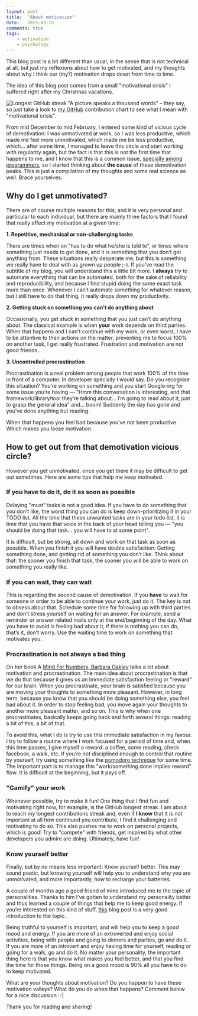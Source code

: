 ```yaml
---
layout: post
title:  "About motivation"
date:   2015-03-15
comments: true
tags:
    - motivation
    - psychology
---
```

This blog post is a bit different than usual, in the sense that is not technical at all,
but just my reflexions about how to get motivated, and my thoughts about why I think our (my?) motivation drops down from time to time.

The idea of this blog post comes from a small "motivational crisis" I suffered right after my Christmas vacations.

<img src="{{ site.url }}/assets/images/motivation/streak.png" alt="Longest GitHub streak" align="left">

"A picture speaks a thousand words" – they say, so just take a look to [my GitHub][github] contribution chart to see what I mean with "motivational crisis".


From mid December to mid February, I entered some kind of vicious cycle of demotivation:
I was unmotivated at work, so I was less productive, which made me feel more unmotivated,
which made me be less productive, which… after some time, I managed to leave this circle and
start working with regularity again, but the fact is that this is not the first time that happens
to me, and I know that this is a common issue, [specially among programmers][thread], so I started thinking
about **the cause** of these demotivation peaks. This is just a compilation of my thoughts and some real science as well.
Brace yourselves.

<!--more-->

## Why do I get unmotivated?
There are of course multiple reasons for this, and it is very personal and particular
to each individual, but there are mainly three factors that I found that really affect my motivation at a given time:

**1. Repetitive, mechanical or non-challenging tasks**

There are times when on "has to do what he/she is told to", or times where something
just needs to get done, and it is something that you don’t get anything from. These
situations really desperate me, but this is something we really have to deal with as grown up people ;-).
If you’ve read the subtitle of my blog, you will understand this a little bit more. I **always** try to automate
everything that can be automated, both for the sake of reliability and reproducibility, and because
I find stupid doing the same exact task more than once. Whenever I can’t automate something for
whatever reason, but I still have to do that thing, it really drops down my productivity.

**2. Getting stuck on something you can’t do anything about**

Occasionally, you get stuck in something that you just can’t do anything about.
The classical example is when **your** work depends on third parties. When that happens and I can’t continue with my work, or even worst,
I have to be attentive to their actions on the matter, preventing me to focus 100% on another task,
I get really frustrated. Frustration and motivation are not good friends…

**3. Uncontrolled procrastination**

Procrastination is a real problem among people that work 100% of the time in front of a computer.
In developer specially I would say. Do you recognise this situation? You’re working on something
and you start Google-ing for some issue you’re having — "Hmm this conversation is interesting,
and that framework/library/tool they’re talking about… I’m going to read about it, just to grasp
the general idea" and… boom! Suddenly the day has gone and you’ve done anything but reading.

When that happens you feel bad because you’ve not been productive. Which makes you loose motivation.

## How to get out from that demotivation vicious circle?

However you get unmotivated, once you get there it may be difficult to get out sometimes. Here are some tips that help me keep motivated.

### If you have to do it, do it as soon as possible

Delaying "must" tasks is not a good idea. If you have to do something that you don’t like,
the worst thing you can do is keep down-prioritizing it in your TODO list. All the time
that these unwanted tasks are in your todo list, it is time that you have that voice in the back
of your head telling you — "you should be doing that task… you will have to at some point".

It is difficult, but be strong, sit down and work on that task as soon as possible. When you
finish it you will have double satisfaction: Getting something done, and getting rid of something you don’t like.
Think about that: the sooner you finish that task, the sooner you will be able to work on something you really like.

### If you can wait, they can wait

This is regarding the second cause of demotivation. If you **have** to wait for someone
in order to be able to continue your work, just do it. The key is not to obsess about that.
Schedule some time for following up with third parties and don’t stress yourself on waiting for an answer.
For example, send a reminder or answer related mails only at the end/beginning of the day.
What you have to avoid is feeling bad about it, if there is nothing you can do, that’s it, don’t worry.
Use the waiting time to work on something that motivates you.

### Procrastination is not always a bad thing

On her book A [Mind For Numbers, Barbara Oakley][numbers] talks a lot about motivation and procrastination.
The main idea about procrastination is that we do that because it gives us an immediate satisfaction feeling or "reward" for our brain.
When you procrastinate, your brain is satisfied because you are moving your thoughts to something more pleasant.
However, in long term, because you know that you should be doing something else, you feel bad about it. In order
to stop feeling bad, you move again your thoughts to another more pleasant matter, and so on. This is why when one procrastinates,
basically keeps going back and forth several things: reading a bit of this, a bit of that.

To avoid this, what I do is try to use this immediate satisfaction in my favour.
I try to follow a routine where I work focused for a period of time and, when this time passes,
I give myself a reward: a coffee, some reading, check facebook, a walk, etc. If you’re not disciplined
enough to control that routine by yourself, try using something like the [pomodoro technique][pomodoro] for some time.
The important part is to manage this "work/something done implies reward" flow. It is difficult at the beginning, but it pays off.

### "Gamify" your work

Whenever possible, try to make it fun! One thing that I find fun and motivating right now,
for example, is the GitHub longest streak. I am about to reach my longest contributions streak and,
even if **I know** that it is not important at all how continued you contribute, I find it challenging
and motivating to do so. This also pushes me to work on personal projects, which is good! Try to "compete"
with friends, get inspired by what other developers you admire are doing. Ultimately, have fun!

### Know yourself better

Finally, but by no means less important: Know yourself better. This may sound poetic,
but knowing yourself will help you to understand why you are unmotivated, and more importantly, how to recharge your batteries.

A couple of months ago a good friend of mine introduced me to the topic of personalities. Thanks to him I’ve gotten to
understand my personality better and thus learned a couple of things that help me to keep good energy.
If you’re interested on this kind of stuff, [this][post] blog post is a very good introduction to the topic.

Being truthful to yourself is important, and will help you to keep a good mood and energy. If you are more
of an extroverted and enjoy social activities, being with people and going to dinners and parties, go and do it.
If you are more of an introvert and enjoy having time for yourself, reading or going for a walk, go and do it.
No matter your personality, the important thing here is that you know what makes you feel better, and that you
find the time for those things. Being on a good mood is 90% all you have to do to keep motivated.

What are your thoughts about motivation? Do you happen to have these motivation valleys? What do you do when that happens? Comment below for a nice discussion :-)

Thank you for reading and sharing!

[github]: https://github.com/guillermo-carrasco
[thread]: http://stackoverflow.com/questions/1393148/programming-psychology-when-why-and-how-long-are-your-totaly-unmotivated-phase
[numbers]: http://www.barbaraoakley.com/mfn.html
[pomodoro]: http://pomodorotechnique.com/
[post]: http://www.16personalities.com/articles/our-theory
